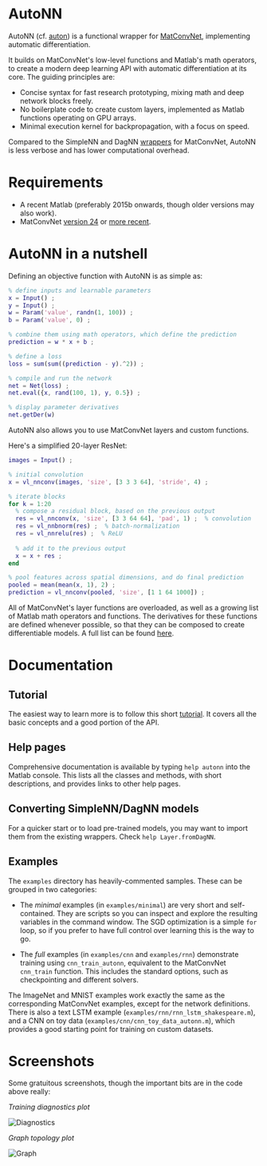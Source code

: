 
# AutoNN #
AutoNN (cf. [auton](https://en.wikipedia.org/wiki/Auton)) is a functional wrapper for [MatConvNet](http://www.vlfeat.org/matconvnet/), implementing automatic differentiation.

It builds on MatConvNet's low-level functions and Matlab's math operators, to create a modern deep learning API with automatic differentiation at its core. The guiding principles are:

- Concise syntax for fast research prototyping, mixing math and deep network blocks freely.
- No boilerplate code to create custom layers, implemented as Matlab functions operating on GPU arrays.
- Minimal execution kernel for backpropagation, with a focus on speed.

Compared to the SimpleNN and DagNN [wrappers](http://www.vlfeat.org/matconvnet/wrappers/) for MatConvNet, AutoNN is less verbose and has lower computational overhead.


# Requirements #

* A recent Matlab (preferably 2015b onwards, though older versions may also work).
* MatConvNet [version 24](http://www.vlfeat.org/matconvnet/) or [more recent](https://github.com/vlfeat/matconvnet).


# AutoNN in a nutshell #

Defining an objective function with AutoNN is as simple as:

```Matlab
% define inputs and learnable parameters
x = Input() ;
y = Input() ;
w = Param('value', randn(1, 100)) ;
b = Param('value', 0) ;

% combine them using math operators, which define the prediction
prediction = w * x + b ;

% define a loss
loss = sum(sum((prediction - y).^2)) ;

% compile and run the network
net = Net(loss) ;
net.eval({x, rand(100, 1), y, 0.5}) ;

% display parameter derivatives
net.getDer(w)
```

AutoNN also allows you to use MatConvNet layers and custom functions.

Here's a simplified 20-layer ResNet:

```Matlab
images = Input() ;

% initial convolution
x = vl_nnconv(images, 'size', [3 3 3 64], 'stride', 4) ;

% iterate blocks
for k = 1:20
  % compose a residual block, based on the previous output
  res = vl_nnconv(x, 'size', [3 3 64 64], 'pad', 1) ;  % convolution
  res = vl_nnbnorm(res) ;  % batch-normalization
  res = vl_nnrelu(res) ;  % ReLU
  
  % add it to the previous output
  x = x + res ;
end

% pool features across spatial dimensions, and do final prediction
pooled = mean(mean(x, 1), 2) ;
prediction = vl_nnconv(pooled, 'size', [1 1 64 1000]) ;
```

All of MatConvNet's layer functions are overloaded, as well as a growing list of Matlab math operators and functions. The derivatives for these functions are defined whenever possible, so that they can be composed to create differentiable models. A full list can be found [here](doc/methods.txt).


# Documentation #

## Tutorial ##

The easiest way to learn more is to follow this short [tutorial](doc/TUTORIAL.md). It covers all the basic concepts and a good portion of the API.


## Help pages ##

Comprehensive documentation is available by typing `help autonn` into the Matlab console. This lists all the classes and methods, with short descriptions, and provides links to other help pages.


## Converting SimpleNN/DagNN models ##

For a quicker start or to load pre-trained models, you may want to import them from the existing wrappers. Check `help Layer.fromDagNN`.


## Examples ##

The `examples` directory has heavily-commented samples. These can be grouped in two categories:

- The *minimal* examples (in `examples/minimal`) are very short and self-contained. They are scripts so you can inspect and explore the resulting variables in the command window. The SGD optimization is a simple `for` loop, so if you prefer to have full control over learning this is the way to go.

- The *full* examples (in `examples/cnn` and `examples/rnn`) demonstrate training using `cnn_train_autonn`, equivalent to the MatConvNet `cnn_train` function. This includes the standard options, such as checkpointing and different solvers.

The ImageNet and MNIST examples work exactly the same as the corresponding MatConvNet examples, except for the network definitions. There is also a text LSTM example (`examples/rnn/rnn_lstm_shakespeare.m`), and a CNN on toy data (`examples/cnn/cnn_toy_data_autonn.m`), which provides a good starting point for training on custom datasets.


# Screenshots #

Some gratuitous screenshots, though the important bits are in the code above really:

*Training diagnostics plot*

![Diagnostics](doc/diagnostics.png)

*Graph topology plot*

![Graph](doc/graph.png)
